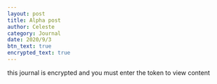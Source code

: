 ```yaml
---
layout: post
title: Alpha post
author: Celeste
category: Journal
date: 2020/9/3
btn_text: true
encrypted_text: true
---
```

<p class="encrypted" id="EEnZkbuEeRloNGBICs+fQGlGuDQwJl/kpjU7UKPzGun/m3YZf">this journal is encrypted and you must enter the token to view content</p>
